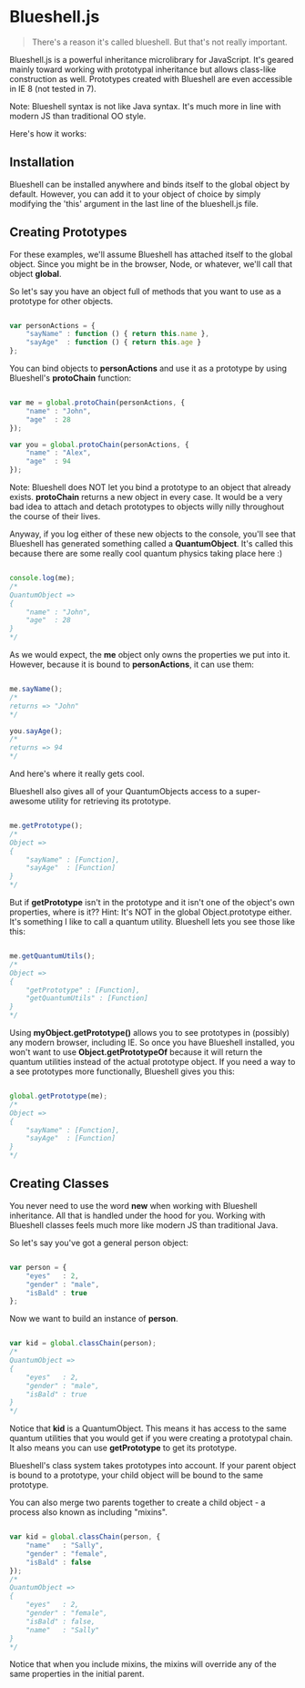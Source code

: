 # Blueshell.js #

> There's a reason it's called blueshell.  But that's not really important.

Blueshell.js is a powerful inheritance microlibrary for JavaScript.  It's geared mainly toward working with
prototypal inheritance but allows class-like construction as well.  Prototypes created with Blueshell are
even accessible in IE 8 (not tested in 7).

Note: Blueshell syntax is not like Java syntax.  It's much more in line with modern JS than traditional OO style.

Here's how it works:

## Installation ##

Blueshell can be installed anywhere and binds itself to the global object by default.  However, you can add it to
your object of choice by simply modifying the 'this' argument in the last line of the blueshell.js file.

## Creating Prototypes ##

For these examples, we'll assume Blueshell has attached itself to the global object.  Since you might be in the
browser, Node, or whatever, we'll call that object **global**.

So let's say you have an object full of methods that you want to use as a prototype for other objects.

```javascript

var personActions = {
    "sayName" : function () { return this.name },
    "sayAge"  : function () { return this.age }
};

```

You can bind objects to **personActions** and use it as a prototype by using Blueshell's **protoChain** function:

```javascript

var me = global.protoChain(personActions, {
    "name" : "John",
    "age"  : 28
});

var you = global.protoChain(personActions, {
    "name" : "Alex",
    "age"  : 94
});

```

Note:  Blueshell does NOT let you bind a prototype to an object that already exists.  **protoChain** returns a new object in every case.  It would be a very bad idea to attach and detach prototypes to objects willy nilly throughout the course of their lives.

Anyway, if you log either of these new objects to the console, you'll see that Blueshell has generated something
called a **QuantumObject**.  It's called this because there are some really cool quantum physics taking place here :)

```javascript

console.log(me);
/*
QuantumObject =>
{
    "name" : "John",
    "age"  : 28
}
*/

```

As we would expect, the **me** object only owns the properties we put into it.  However, because it is bound to
**personActions**, it can use them:

```javascript

me.sayName();
/*
returns => "John"
*/

you.sayAge();
/*
returns => 94
*/

```

And here's where it really gets cool.

Blueshell also gives all of your QuantumObjects access to a super-awesome utility for retrieving its prototype.

```javascript

me.getPrototype();
/*
Object =>
{
    "sayName" : [Function],
    "sayAge"  : [Function]
}
*/

```

But if **getPrototype** isn't in the prototype and it isn't one of the object's own properties, where is it??  Hint:  It's NOT in the global Object.prototype either.  It's something I like to call a quantum utility.  Blueshell lets you see those like this:

```javascript

me.getQuantumUtils();
/*
Object =>
{
    "getPrototype" : [Function],
    "getQuantumUtils" : [Function]
}
*/

```

Using **myObject.getPrototype()** allows you to see prototypes in (possibly) any modern browser, including IE.  So once you have Blueshell installed, you won't want to use **Object.getPrototypeOf** because it will return the quantum utilities instead of the actual prototype object.  If you need a way to a see prototypes more functionally, Blueshell gives you this:

```javascript

global.getPrototype(me);
/*
Object =>
{
    "sayName" : [Function],
    "sayAge"  : [Function]
}
*/

```

## Creating Classes ##

You never need to use the word **new** when working with Blueshell inheritance.  All that is handled under the hood
for you.  Working with Blueshell classes feels much more like modern JS than traditional Java.

So let's say you've got a general person object:

```javascript

var person = {
    "eyes"   : 2,
    "gender" : "male",
    "isBald" : true
};

```

Now we want to build an instance of **person**.

```javascript

var kid = global.classChain(person);
/*
QuantumObject =>
{
    "eyes"   : 2,
    "gender" : "male",
    "isBald" : true
}
*/

```

Notice that **kid** is a QuantumObject.  This means it has access to the same quantum utilities that you would
get if you were creating a prototypal chain.  It also means you can use **getPrototype** to get its prototype.

Blueshell's class system takes prototypes into account.  If your parent object is bound to a prototype, your child
object will be bound to the same prototype.

You can also merge two parents together to create a child object - a process also known as including "mixins".

```javascript

var kid = global.classChain(person, {
    "name"   : "Sally",
    "gender" : "female",
    "isBald" : false
});
/*
QuantumObject =>
{
    "eyes"   : 2,
    "gender" : "female",
    "isBald" : false,
    "name"   : "Sally"
}
*/

```

Notice that when you include mixins, the mixins will override any of the same properties in the initial parent.